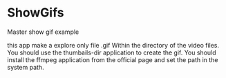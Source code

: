 # ShowGifs
Master show gif example

this app make a explore only file .gif Within the directory of the video files.
You should use the thumbails-dir application to create the gif.
You should install the ffmpeg application from the official page and set the path in the system path.
